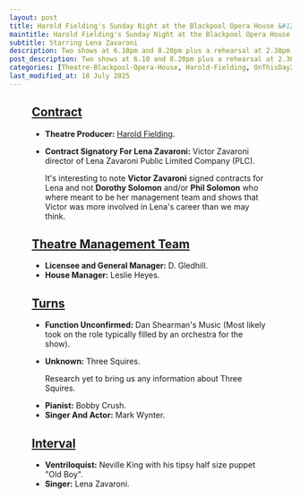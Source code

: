 ```yaml
---
layout: post
title: Harold Fielding's Sunday Night at the Blackpool Opera House &#124; 14 April 1974
maintitle: Harold Fielding's Sunday Night at the Blackpool Opera House
subtitle: Starring Lena Zavaroni
description: Two shows at 6.10pm and 8.20pm plus a rehearsal at 2.30pm The Contract for the show was signed by Victor Zavaroni.
post_description: Two shows at 6.10 and 8.20pm plus a rehearsal at 2.30pm
categories: [Theatre-Blackpool-Opera-House, Harold-Fielding, OnThisDay20July]
last_modified_at: 18 July 2025
---
```


<figure class="fig3">
<div class="CardLayout">
<div class="CardItem">
<h2 id="infobox1" class="infobox"><a href="#infobox1">Contract</a></h2>
<div class="CardItem split">
<ul>
<li><strong>Theatre Producer:</strong> <a href="/1916-12-04-harold-fielding">Harold Fielding</a>.</li>
<li>
<p><strong>Contract Signatory For Lena Zavaroni:</strong> Victor Zavaroni director of Lena Zavaroni Public Limited Company (PLC).</p>
<p>It's interesting to note <strong>Victor Zavaroni</strong> signed contracts for Lena and not <strong>Dorothy Solomon</strong> and/or <strong>Phil Solomon</strong> who where meant to be her management team and shows that Victor was more involved in Lena's career than we may think.</p>
</li>
</ul>
</div></div></div>
</figure>

<figure class="fig3">
<div class="CardLayout">
<div class="CardItem">
<h2 id="infobox2" class="infobox"><a href="#infobox2">Theatre Management Team</a></h2>
<div class="CardItem split">
<ul>
<li><strong>Licensee and General Manager:</strong> D. Gledhill.</li>
<li><strong>House Manager:</strong> Leslie Heyes.</li>
</ul>
</div></div></div>
</figure>

<figure class="fig3">
<div class="CardLayout">
<div class="CardItem">
<h2 id="infobox3" class="infobox"><a href="#infobox3">Turns</a></h2>
<div class="CardItem split">
<ul>
<li><strong>Function Unconfirmed:</strong> Dan Shearman's Music (Most likely took on the role typically filled by an orchestra for the show).</li>
<li>
<p><strong>Unknown:</strong> Three Squires.</p>
<p>Research yet to bring us any information about Three Squires.</p>
</li>
<li><strong>Pianist:</strong> Bobby Crush.</li>
<li><strong>Singer And Actor:</strong> Mark Wynter.</li>
</ul>
<h2 id="infobox4" class="infobox"><a href="#infobox4">Interval</a></h2>
<ul>
<li><strong>Ventriloquist:</strong> Neville King with his tipsy half size puppet "Old Boy".</li>
<li><strong>Singer:</strong> Lena Zavaroni.</li>
</ul>
</div></div></div>
</figure>
